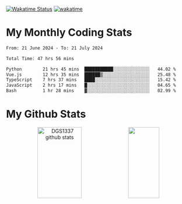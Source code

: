 [![Wakatime Status](https://github.com/noopurphalak/noopurphalak/workflows/wakatime-status-update/badge.svg)](https://github.com/noopurphalak/noopurphalak/actions/workflows/main.yml)
[![wakatime](https://wakatime.com/badge/user/80ace140-ef40-4fdd-b8ed-f3be3d2e1aea.svg)](https://wakatime.com/@80ace140-ef40-4fdd-b8ed-f3be3d2e1aea)

# My Monthly Coding Stats

<!--START_SECTION:waka-->

```txt
From: 21 June 2024 - To: 21 July 2024

Total Time: 47 hrs 56 mins

Python        21 hrs 45 mins  ███████████░░░░░░░░░░░░░░   44.02 %
Vue.js        12 hrs 35 mins  ██████▒░░░░░░░░░░░░░░░░░░   25.48 %
TypeScript    7 hrs 37 mins   ████░░░░░░░░░░░░░░░░░░░░░   15.42 %
JavaScript    2 hrs 17 mins   █░░░░░░░░░░░░░░░░░░░░░░░░   04.65 %
Bash          1 hr 28 mins    ▓░░░░░░░░░░░░░░░░░░░░░░░░   02.99 %
```

<!--END_SECTION:waka-->

# My Github Stats
<div style="text-align: center;">
  <img width="49%" height="195px" src="https://github-readme-stats-sigma-five.vercel.app/api?username=noopurphalak&show_icons=true&count_private=true&hide_border=true&title_color=ecf2f8&icon_color=0d1117&text_color=FFFFFF&bg_color=0d1117" alt="DGS1337 github stats" />
  <img width="41%" height="195px" src="https://github-readme-stats-sigma-five.vercel.app/api/top-langs/?username=noopurphalak&layout=compact&hide_border=true&title_color=ecf2f8&text_color=FFFFFF&bg_color=0d1117" />
</div>
